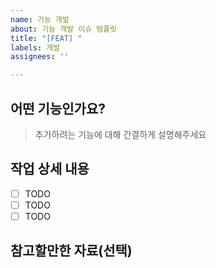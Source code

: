 ```yaml
---
name: 기능 개발
about: 기능 개발 이슈 템플릿
title: "[FEAT] "
labels: 개발
assignees: ''

---
```


## 어떤 기능인가요?

> 추가하려는 기능에 대해 간결하게 설명해주세요

## 작업 상세 내용

- [ ] TODO
- [ ] TODO
- [ ] TODO

## 참고할만한 자료(선택)
